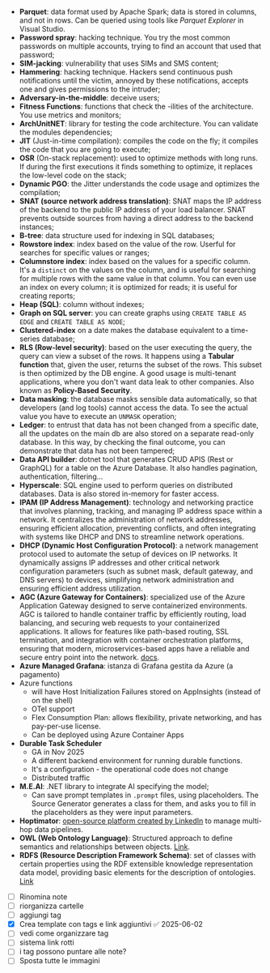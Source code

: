 
- **Parquet**: data format used by Apache Spark; data is stored in columns, and not in rows. Can be queried using tools like *Parquet Explorer* in Visual Studio.
- **Password spray**: hacking technique. You try the most common passwords on multiple accounts, trying to find an account that used that password;
- **SIM-jacking**: vulnerability that uses SIMs and SMS content;
- **Hammering**: hacking technique. Hackers send continuous push notifications until the victim, annoyed by these notifications, accepts one and gives permissions to the intruder;
- **Adversary-in-the-middle**: deceive users;
- **Fitness Functions**: functions that check the -ilities of the architecture. You use metrics and monitors;
- **ArchUnitNET**: library for testing the code architecture. You can validate the modules dependencies;
- **JIT** (Just-in-time compilation): compiles the code on the fly; it compiles the code that you are going to execute;
- **OSR** (On-stack replacement): used to optimize methods with long runs. If during the first executions it finds something to optimize, it replaces the low-level code on the stack;
- **Dynamic PGO**: the Jitter understands the code usage and optimizes the compilation;
- **SNAT (source network address translation)**: SNAT maps the IP address of the backend to the public IP address of your load balancer. SNAT prevents outside sources from having a direct address to the backend instances;
- **B-tree**: data structure used for indexing in SQL databases;
- **Rowstore index**: index based on the value of the row. Userful for searches for specific values or ranges;
- **Columnstore index**: index based on the values for a specific column. It's a `distinct` on the values on the column, and is useful for searching for multiple rows with the same value in that column. You can even use an index on every column; it is optimized for reads; it is useful for creating reports;
- **Heap (SQL)**: column without indexes;
- **Graph on SQL server**: you can create graphs using `CREATE TABLE AS EDGE` and `CREATE TABLE AS NODE`;
- **Clustered-index** on a date makes the database equivalent to a time-series database;
- **RLS (Row-level security)**: based on the user executing the query, the query can view a subset of the rows. It happens using a **Tabular function** that, given the user, returns the subset of the rows. This subset is then optimized by the DB engine. A good usage is multi-tenant applications, where you don't want data leak to other companies. Also known as **Policy-Based Security**.
- **Data masking**: the database masks sensible data automatically, so that developers (and log tools) cannot access the data. To see the actual value you have to execute an `UNMASK` operation;
- **Ledger**: to entrust that data has not been changed from a specific date, all the updates on the main db are also stored on a separate read-only database. In this way, by checking the final outcome, you can demonstrate that data has not been tampered;
- **Data API builder**: dotnet tool that generates CRUD APIS (Rest or GraphQL) for a table on the Azure Database. It also handles pagination, authentication, filtering...
- **Hyperscale**: SQL engine used to perform queries on distributed databases. Data is also stored in-memory for faster access.
- **IPAM (IP Address Management)**: technology and networking practice that involves planning, tracking, and managing IP address space within a network. It centralizes the administration of network addresses, ensuring efficient allocation, preventing conflicts, and often integrating with systems like DHCP and DNS to streamline network operations.
- **DHCP (Dynamic Host Configuration Protocol)**: a network management protocol used to automate the setup of devices on IP networks. It dynamically assigns IP addresses and other critical network configuration parameters (such as subnet mask, default gateway, and DNS servers) to devices, simplifying network administration and ensuring efficient address utilization.
- **AGC (Azure Gateway for Containers)**: specialized use of the Azure Application Gateway designed to serve containerized environments. AGC is tailored to handle container traffic by efficiently routing, load balancing, and securing web requests to your containerized applications. It allows for features like path-based routing, SSL termination, and integration with container orchestration platforms, ensuring that modern, microservices-based apps have a reliable and secure entry point into the network. [docs](https://learn.microsoft.com/en-us/azure/aks/advanced-container-networking-services-overview).
- **Azure Managed Grafana**: istanza di Grafana gestita da Azure (a pagamento)
- Azure functions
  - will have Host Initialization Failures stored on AppInsights (instead of on the shell)
  - OTel support
  - Flex Consumption Plan: allows flexibility, private networking, and has pay-per-use license.
  - Can be deployed using Azure Container Apps
- **Durable Task Scheduler**
  - GA in Nov 2025
  - A different backend environment for running durable functions.
  - It's a configuration - the operational code does not change
  - Distributed traffic
- **M.E.AI**: .NET library to integrate AI specifying the model;
  - Can save prompt templates in `.prompt` files, using placeholders. The Source Generator generates a class for them, and asks you to fill in the placeholders as they were input parameters.
- **Hoptimator**: [open-source platform created by LinkedIn](https://www.linkedin.com/blog/engineering/data-streaming-processing/declarative-data-pipelines-with-hoptimator) to manage multi-hop data pipelines.
- **OWL (Web Ontology Language)**: Structured approach to define semantics and relationships between objects. [Link](https://en.wikipedia.org/wiki/Web_Ontology_Language).
- **RDFS (Resource Description Framework Schema)**: set of classes with certain properties using the RDF extensible knowledge representation data model, providing basic elements for the description of ontologies. [Link](https://en.wikipedia.org/wiki/RDF_Schema)

- [ ] Rinomina note
- [ ] riorganizza cartelle
- [ ] aggiungi tag
- [x] Crea template con tags e link aggiuntivi ✅ 2025-06-02
- [ ] vedi come organizzare tag
- [ ] sistema link rotti
- [ ] i tag possono puntare alle note?
- [ ] Sposta tutte le immagini